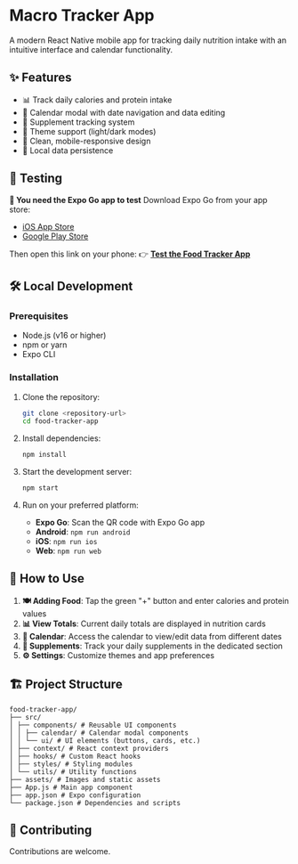 # Macro Tracker App

A modern React Native mobile app for tracking daily nutrition intake with an intuitive interface and calendar functionality.

## ✨ Features

- 📊 Track daily calories and protein intake
- 📅 Calendar modal with date navigation and data editing
- 💊 Supplement tracking system
- 🌙 Theme support (light/dark modes)
- 📱 Clean, mobile-responsive design
- 💾 Local data persistence

## 🚀 Testing

**📱 You need the Expo Go app to test**
Download Expo Go from your app store:

- [iOS App Store](https://apps.apple.com/app/expo-go/id982107779)
- [Google Play Store](https://play.google.com/store/apps/details?id=host.exp.exponent)

Then open this link on your phone:
👉 [**Test the Food Tracker App**](https://expo.dev/preview/update?message=feat%3A+enhance+CalendarModal+with+editing+capabilities+for+nutrition+data+and+add+animated+transitions&updateRuntimeVersion=1.0.0&createdAt=2025-09-29T20%3A17%3A25.193Z&slug=exp&projectId=ab8d3372-dd8a-47d3-91e9-1992af123d60&group=f25344f0-e879-471d-b950-d1704d01968b)

## 🛠️ Local Development

### Prerequisites

- Node.js (v16 or higher)
- npm or yarn
- Expo CLI

### Installation

1. Clone the repository:

   ```bash
   git clone <repository-url>
   cd food-tracker-app
   ```

2. Install dependencies:

   ```bash
   npm install
   ```

3. Start the development server:

   ```bash
   npm start
   ```

4. Run on your preferred platform:
   - **Expo Go**: Scan the QR code with Expo Go app
   - **Android**: `npm run android`
   - **iOS**: `npm run ios`
   - **Web**: `npm run web`

## 📖 How to Use

1. **🍽️ Adding Food**: Tap the green "+" button and enter calories and protein values
2. **📊 View Totals**: Current daily totals are displayed in nutrition cards
3. **📅 Calendar**: Access the calendar to view/edit data from different dates
4. **💊 Supplements**: Track your daily supplements in the dedicated section
5. **⚙️ Settings**: Customize themes and app preferences

## 🏗️ Project Structure

```
food-tracker-app/
├── src/
│ ├── components/ # Reusable UI components
│ │ ├── calendar/ # Calendar modal components
│ │ └── ui/ # UI elements (buttons, cards, etc.)
│ ├── context/ # React context providers
│ ├── hooks/ # Custom React hooks
│ ├── styles/ # Styling modules
│ └── utils/ # Utility functions
├── assets/ # Images and static assets
├── App.js # Main app component
├── app.json # Expo configuration
└── package.json # Dependencies and scripts
```

## 🚀 Contributing

Contributions are welcome.
